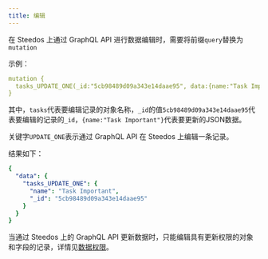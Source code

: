 ```yaml
---
title: 编辑
---
```

<!-- ### 在graphql界面中编辑数据
- 方法名格式为： {定义的object.name}_UPDATE_ONE
- 接受一个参数
    - _id:String类型
    - data:JSON类型
- 如：
```graphql
mutation {
  organizations_UPDATE_ONE(_id:"5cb98489d09a343e14daae95", data:{name:"财务部"})
}
```

- 结果返回更新后的数据：
```json
{
  "data": {
    "organizations_UPDATE_ONE": {
      "name": "财务部",
      "_id": "5cb98489d09a343e14daae95"
    }
  }
}
``` -->

在 Steedos 上通过 GraphQL API 进行数据编辑时，需要将前缀`query`替换为`mutation`

示例：

```yml
mutation {
  tasks_UPDATE_ONE(_id:"5cb98489d09a343e14daae95", data:{name:"Task Important"})
}
```

其中，`tasks`代表要编辑记录的对象名称，`_id`的值`5cb98489d09a343e14daae95`代表要编辑的记录的`_id`，`{name:"Task Important"}`代表要更新的JSON数据。

关键字`UPDATE_ONE`表示通过 GraphQL API 在 Steedos 上编辑一条记录。

结果如下：

```yml
{
  "data": {
    "tasks_UPDATE_ONE": {
      "name": "Task Important",
      "_id": "5cb98489d09a343e14daae95"
    }
  }
}
```

当通过 Steedos 上的 GraphQL API 更新数据时，只能编辑具有更新权限的对象和字段的记录，详情见[数据权限](/developer/api/graphql)。
